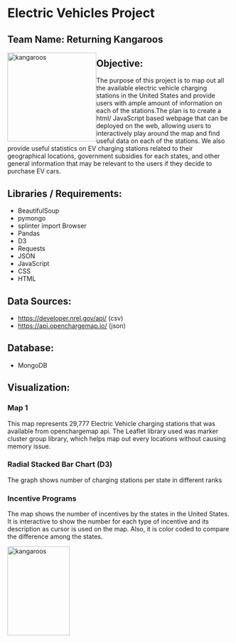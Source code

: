 # Electric Vehicles Project
## Team Name: Returning Kangaroos
 
<img src="https://ih1.redbubble.net/image.191575280.8841/st,small,845x845-pad,1000x1000,f8f8f8.u3.jpg"
     alt="kangaroos"
     style="float: left" width='200' height='200'/>


## Objective:

The purpose of this project is to map out all the available electric vehicle charging stations in the United States and provide users with ample amount of information on each of the stations.The plan is to create a html/ JavaScript based webpage that can be deployed on the web, allowing users to interactively play around the map and find useful data on each of the stations. We also provide useful statistics on EV charging stations related to their geographical locations, government subsidies for each states, and other general information that may be relevant to the users if they decide to purchase EV cars.


## Libraries / Requirements:
* BeautifulSoup
* pymongo
* splinter import Browser
* Pandas
* D3
* Requests
* JSON
* JavaScript
* CSS
* HTML


## Data Sources:

* https://developer.nrel.gov/api/ (csv)
* https://api.openchargemap.io/ (json)


## Database:

* MongoDB


## Visualization:
### Map 1
This map represents 29,777 Electric Vehicle charging stations that was available from openchargemap api. The Leaflet library used was marker cluster group library, which helps map out every locations without causing memory issue.

### Radial Stacked Bar Chart (D3)
The graph shows number of charging stations per state in different ranks

### Incentive Programs
The map shows the number of incentives by the states in the United States.
It is interactive to show the number for each type of incentive and its description as cursor is used on the map. Also, it is color coded to compare the difference among the states.

<img src="https://i.pinimg.com/originals/18/8c/a7/188ca7f03d2282765b57fb602f1a7235.jpg"
     alt="kangaroos"
     style="float: left" width='140' height='200'/>



